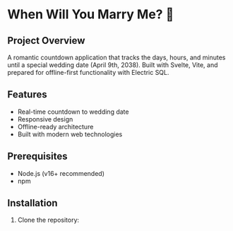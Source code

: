 # When Will You Marry Me? 💍

## Project Overview
A romantic countdown application that tracks the days, hours, and minutes until a special wedding date (April 9th, 2038). Built with Svelte, Vite, and prepared for offline-first functionality with Electric SQL.

## Features
- Real-time countdown to wedding date
- Responsive design
- Offline-ready architecture
- Built with modern web technologies

## Prerequisites
- Node.js (v16+ recommended)
- npm

## Installation

1. Clone the repository:
